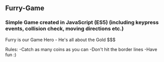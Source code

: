 ## Furry-Game
### Simple Game created in JavaScript (ES5) (including keypress events, collision check, moving directions etc.)

Furry is our Game Hero - He's all about the Gold $$$ 

Rules: 
-Catch as many coins as you can
-Don't hit the border lines
-Have fun :)


